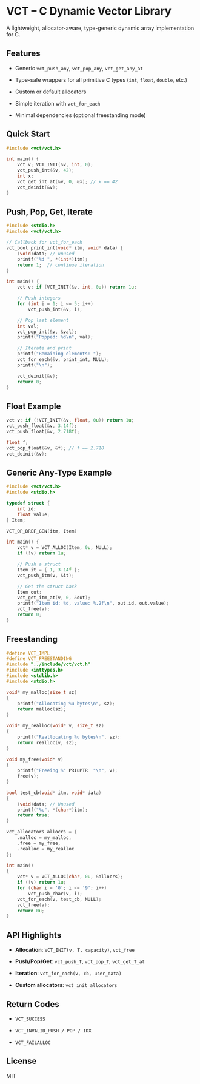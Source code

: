 
# VCT – C Dynamic Vector Library

A lightweight, allocator-aware, type-generic dynamic array implementation for C.

## Features

-   Generic `vct_push_any`, `vct_pop_any`, `vct_get_any_at`
    
-   Type-safe wrappers for all primitive C types (`int`, `float`, `double`, etc.)
    
-   Custom or default allocators
    
-   Simple iteration with `vct_for_each`
    
-   Minimal dependencies (optional freestanding mode)
    

## Quick Start


```c
#include <vct/vct.h>

int main() {
    vct v; VCT_INIT(&v, int, 0);
    vct_push_int(&v, 42);
    int x;
    vct_get_int_at(&v, 0, &x); // x == 42
    vct_deinit(&v);
}
```
## Push, Pop, Get, Iterate
```c
#include <stdio.h>
#include <vct/vct.h>

// Callback for vct_for_each
vct_bool print_int(void* itm, void* data) {
    (void)data; // unused
    printf("%d ", *(int*)itm);
    return 1;  // continue iteration
}

int main() {
    vct v; if (VCT_INIT(&v, int, 0u)) return 1u;

    // Push integers
    for (int i = 1; i <= 5; i++)
        vct_push_int(&v, i);

    // Pop last element
    int val;
    vct_pop_int(&v, &val);
    printf("Popped: %d\n", val);

    // Iterate and print
    printf("Remaining elements: ");
    vct_for_each(&v, print_int, NULL);
    printf("\n");

    vct_deinit(&v);
    return 0;
}
```
## Float Example
```c
vct v; if (!VCT_INIT(&v, float, 0u)) return 1u;
vct_push_float(&v, 3.14f);
vct_push_float(&v, 2.718f);

float f;
vct_pop_float(&v, &f); // f == 2.718
vct_deinit(&v);
```
## Generic Any-Type Example
```c
#include <vct/vct.h>
#include <stdio.h>

typedef struct {
    int id;
    float value;
} Item;

VCT_OP_BREF_GEN(itm, Item)

int main() {
    vct* v = VCT_ALLOC(Item, 0u, NULL);
    if (!v) return 1u;

    // Push a struct
    Item it = { 1, 3.14f };
    vct_push_itm(v, &it);

    // Get the struct back
    Item out;
    vct_get_itm_at(v, 0, &out);
    printf("Item id: %d, value: %.2f\n", out.id, out.value);
    vct_free(v);
    return 0;
}
```
## Freestanding
```c
#define VCT_IMPL
#define VCT_FREESTANDING
#include "../include/vct/vct.h"
#include <inttypes.h>
#include <stdlib.h> 
#include <stdio.h>

void* my_malloc(size_t sz)
{
	printf("Allocating %u bytes\n", sz);
	return malloc(sz);
}

void* my_realloc(void* v, size_t sz)
{
	printf("Reallocating %u bytes\n", sz);
	return realloc(v, sz);
}

void my_free(void* v)
{
	printf("Freeing %" PRIuPTR  "\n", v);
	free(v);
}

bool test_cb(void* itm, void* data)
{
	(void)data; // Unused
	printf("%c", *(char*)itm);
	return true;
}

vct_allocators allocrs = {
	.malloc = my_malloc,
	.free = my_free,
	.realloc = my_realloc
};

int main()
{
	vct* v = VCT_ALLOC(char, 0u, &allocrs);
	if (!v) return 1u;
	for (char i = '0'; i <= '9'; i++)
		vct_push_char(v, i);
	vct_for_each(v, test_cb, NULL);
	vct_free(v);
	return 0u;
}
```
## API Highlights

-   **Allocation**: `VCT_INIT(v, T, capacity)`, `vct_free`
    
-   **Push/Pop/Get**: `vct_push_T`, `vct_pop_T`, `vct_get_T_at`
    
-   **Iteration**: `vct_for_each(v, cb, user_data)`
    
-   **Custom allocators**: `vct_init_allocators`
## Return Codes

-   `VCT_SUCCESS`
    
-   `VCT_INVALID_PUSH / POP / IDX`
    
-   `VCT_FAILALLOC`
    

## License

MIT
